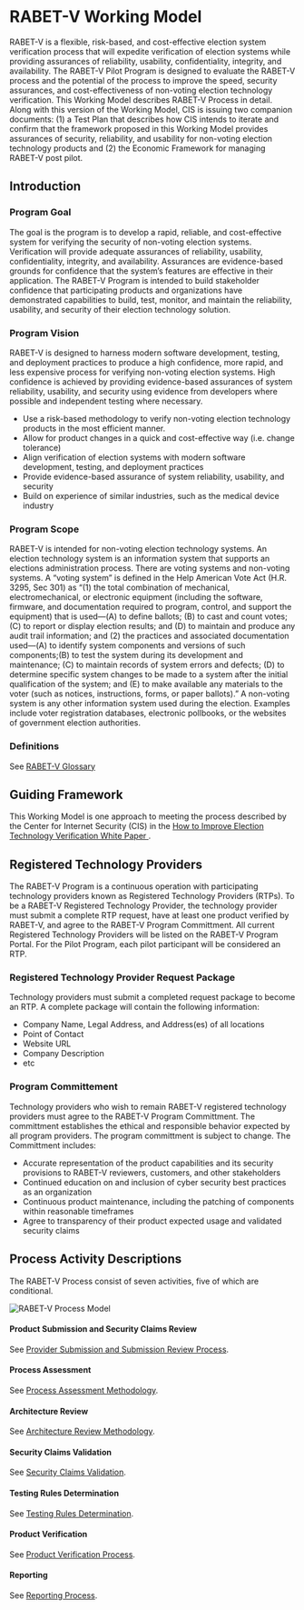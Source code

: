 # RABET-V Working Model
RABET-V is a flexible, risk-based, and cost-effective election system verification process that will expedite verification of election systems while providing assurances of reliability, usability, confidentiality, integrity, and availability. The RABET-V Pilot Program is designed to evaluate the RABET-V process and the potential of the process to improve the speed, security assurances, and cost-effectiveness of non-voting election technology verification. 
This Working Model describes RABET-V Process in detail. Along with this version of the Working Model, CIS is issuing two companion documents: (1) a Test Plan that describes how CIS intends to iterate and confirm that the framework proposed in this Working Model provides assurances of security, reliability, and usability for non-voting election technology products and (2) the Economic Framework for managing RABET-V post pilot.

## Introduction
### Program Goal
The goal is the program is to develop a rapid, reliable, and cost-effective system for verifying the security of non-voting election systems. Verification will provide adequate assurances of reliability, usability, confidentiality, integrity, and availability. Assurances are evidence-based grounds for confidence that the system’s features are effective in their application.
The RABET-V Program is intended to build stakeholder confidence that participating products and organizations have demonstrated capabilities to build, test, monitor, and maintain the reliability, usability, and security of their election technology solution. 

### Program Vision
RABET-V is designed to harness modern software development, testing, and deployment practices to produce a high confidence, more rapid, and less expensive process for verifying non-voting election systems. High confidence is achieved by providing evidence-based assurances of system reliability, usability, and security using evidence from developers where possible and independent testing where necessary.
* Use a risk-based methodology to verify non-voting election technology products in the most efficient manner.
* Allow for product changes in a quick and cost-effective way (i.e. change tolerance)
* Align verification of election systems with modern software development, testing, and deployment practices
* Provide evidence-based assurance of system reliability, usability, and security 
* Build on experience of similar industries, such as the medical device industry

### Program Scope
RABET-V is intended for non-voting election technology systems. An election technology system is an information system that supports an elections administration process. There are voting systems and non-voting systems. A “voting system” is defined in the Help American Vote Act (H.R. 3295, Sec 301) as “(1) the total combination of mechanical, electromechanical, or electronic equipment (including the software, firmware, and documentation required to program, control, and support the equipment) that is used—(A) to define ballots; (B) to cast and count votes;(C) to report or display election results; and (D) to maintain and produce any audit trail information; and (2) the practices and associated documentation used—(A) to identify system components and versions of such components;(B) to test the system during its development and maintenance; (C) to maintain records of system errors and defects; (D) to determine specific system changes to be made to a system after the initial qualification of the system; and (E) to make available any materials to the voter (such as notices, instructions, forms, or paper ballots).” A non-voting system is any other information system used during the election. Examples include voter registration databases, electronic pollbooks, or the websites of government election authorities.
### Definitions
See [RABET-V Glossary](RABET-V_Glossary.md)

## Guiding Framework
This Working Model is one approach to meeting the process described by the Center for Internet Security (CIS) in the [How to Improve Election Technology Verification White Paper ](../Elections_Tech-Ver-White_Paper-2020-0121.pdf).

## Registered Technology Providers
The RABET-V Program is a continuous operation with participating technology providers known as Registered Technology Providers (RTPs). To be a RABET-V Registered Technology Provider, the technology provider must submit a complete RTP request, have at least one product verified by RABET-V, and agree to the RABET-V Program Committment. All current Registered Technology Providers will be listed on the RABET-V Program Portal. For the Pilot Program, each pilot participant will be considered an RTP. 

### Registered Technology Provider Request Package
Technology providers must submit a completed request package to become an RTP. A complete package will contain the following information: 
* Company Name, Legal Address, and Address(es) of all locations
* Point of Contact
* Website URL
* Company Description
* etc

### Program Committement

Technology providers who wish to remain RABET-V registered technology providers must agree to the RABET-V Program Committment. The committment establishes the ethical and responsible behavior expected by all program providers. The program committment is subject to change. The Committment includes:
* Accurate representation of the product capabilities and its security provisions to RABET-V reviewers, customers, and other stakeholders
* Continued education on and inclusion of cyber security best practices as an organization
* Continuous product maintenance, including the patching of components within reasonable timeframes
* Agree to transparency of their product expected usage and validated security claims

## Process Activity Descriptions
The RABET-V Process consist of seven activities, five of which are conditional.  

![RABET-V Process Model](https://github.com/it-dept-cis/RABET-V-Pilot/blob/master/WorkingModel/election_verification_proc_model-2020-0115.png "RABET-V Process Model")

#### Product Submission and Security Claims Review
See [Provider Submission and Submission Review Process](Activities/Provider_Submission_and_Submission_Review_Process.md).
#### Process Assessment
See [Process Assessment Methodology](Activities/Process_Assessment_Methodology.md).
#### Architecture Review
See [Architecture Review Methodology](Activities/Architecture_Review_Methodology.md).
#### Security Claims Validation
See [Security Claims Validation](Activities/Security_Claims_Validation.md).
#### Testing Rules Determination
See [Testing Rules Determination](Activities/Testing_Rules_Determination.md).
#### Product Verification
See [Product Verification Process](Activities/Product_Verification_Process.md).
#### Reporting
See [Reporting Process](Activities/Reporting_Process.md).
